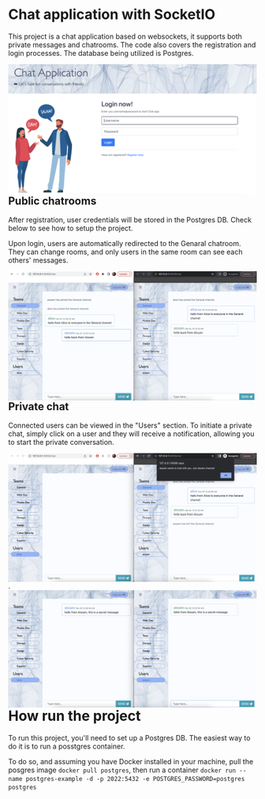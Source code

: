 # Chat application with SocketIO

This project is a chat application based on websockets, it supports both private messages and chatrooms. The code also covers the registration and login processes. The database being utilized is Postgres.

<img align="right" src="./images/login.png" alt="Login page"><br><br>



## Public chatrooms

After registration, user credentials will be stored in the Postgres DB. Check below to see how to setup the project.

Upon login, users are automatically redirected to the Genaral chatroom. They can change rooms, and only users in the same room can see each others' messages.

<img align="right" src="./images/chatrooms.png" alt="Chatrooms page"><br><br>


## Private chat

Connected users can be viewed in the "Users" section. To initiate a private chat, simply click on a user and they will receive a notification, allowing you to start the private conversation.

<img align="right" src="./images/chatprivate.png" alt="Private chat page">
.
<img align="right" src="./images/chatprivate2.png" alt="Private chat page">


# How run the project

To run this project, you'll need to set up a Postgres DB. The easiest way to do it is to run a posstgres container. 

To do so, and assuming you have Docker installed in your machine, pull the posgres image `docker pull postgres`, then run a container `docker run --name postgres-example -d -p 2022:5432 -e POSTGRES_PASSWORD=postgres postgres`
